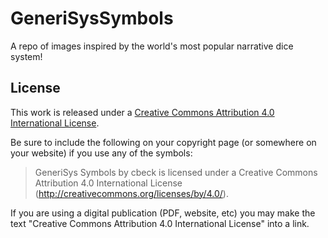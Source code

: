 # GeneriSysSymbols
A repo of images inspired by the world's most popular narrative dice system!

## License

This work is released under a [Creative Commons Attribution 4.0 International License](http://creativecommons.org/licenses/by/4.0/).

Be sure to include the following on your copyright page (or somewhere on your website) if you use any of the symbols:

> GeneriSys Symbols by cbeck is licensed under a Creative Commons Attribution 4.0 International License (http://creativecommons.org/licenses/by/4.0/).

If you are using a digital publication (PDF, website, etc) you may make the text "Creative Commons Attribution 4.0 International License" into a link.

